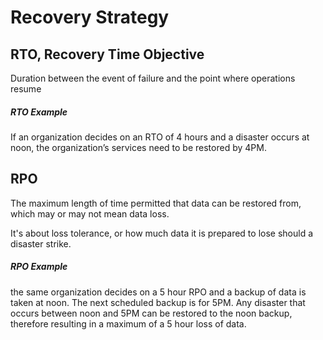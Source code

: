 # Recovery Strategy

## RTO, Recovery Time Objective

Duration between the event of failure and the point where operations resume

##### RTO Example

If an organization decides on an RTO of 4 hours and a disaster occurs at noon, the organization’s services need to be restored by 4PM.

## RPO

The maximum length of time permitted that data can be restored from, which may or may not mean data loss.

It's about loss tolerance, or how much data it is prepared to lose should a disaster strike.

##### RPO Example

 the same organization decides on a 5 hour RPO and a backup of data is taken at noon. The next scheduled backup is for 5PM. Any disaster that occurs between noon and 5PM can be restored to the noon backup, therefore resulting in a maximum of a 5 hour loss of data.
